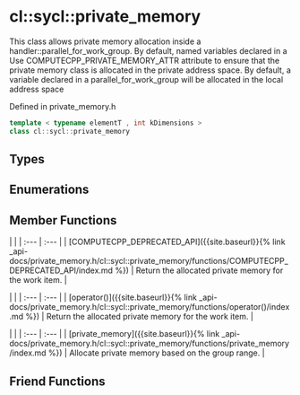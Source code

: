---
---
# cl::sycl::private_memory

This class allows private memory allocation inside a handler::parallel_for_work_group. By default, named variables declared in a Use COMPUTECPP_PRIVATE_MEMORY_ATTR attribute to ensure that the private memory class is allocated in the private address space. By default, a variable declared in a parallel_for_work_group will be allocated in the local address space

Defined in private_memory.h

```cpp
template < typename elementT , int kDimensions >
class cl::sycl::private_memory
```

## Types

## Enumerations

## Member Functions

   |   |
| :--- | :--- |
| [COMPUTECPP_DEPRECATED_API]({{site.baseurl}}{% link _api-docs/private_memory.h/cl::sycl::private_memory/functions/COMPUTECPP_DEPRECATED_API/index.md %}) | Return the allocated private memory for the work item.  |

   |   |
| :--- | :--- |
| [operator()]({{site.baseurl}}{% link _api-docs/private_memory.h/cl::sycl::private_memory/functions/operator()/index.md %}) | Return the allocated private memory for the work item.  |

   |   |
| :--- | :--- |
| [private_memory]({{site.baseurl}}{% link _api-docs/private_memory.h/cl::sycl::private_memory/functions/private_memory/index.md %}) | Allocate private memory based on the group range.  |


## Friend Functions


